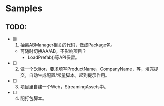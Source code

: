 # Samples

## TODO:
- [x] 1. 抽离ABManager相关的代码，做成Package包。
	- 可随时切换AA/AB，不影响项目？
		- LoadPrefab()等API保留。
- [ ] 2. 做一个Editor，要求填写ProductName，CompanyName，等，填完提交，自动生成配置/常量脚本。起到提示作用。
- [ ] 3. 项目里自建一个Web，StreamingAssets中。
- [ ] 4. 配打包脚本。